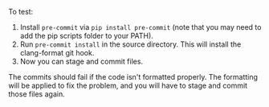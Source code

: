 To test:

1. Install `pre-commit` via `pip install pre-commit` (note that you may need to add the pip scripts folder to your PATH).
2. Run `pre-commit install` in the source directory. This will install the clang-format git hook.
3. Now you can stage and commit files.

The commits should fail if the code isn't formatted properly. The formatting will be applied to fix the problem, and you will have to stage and commit those files again.

